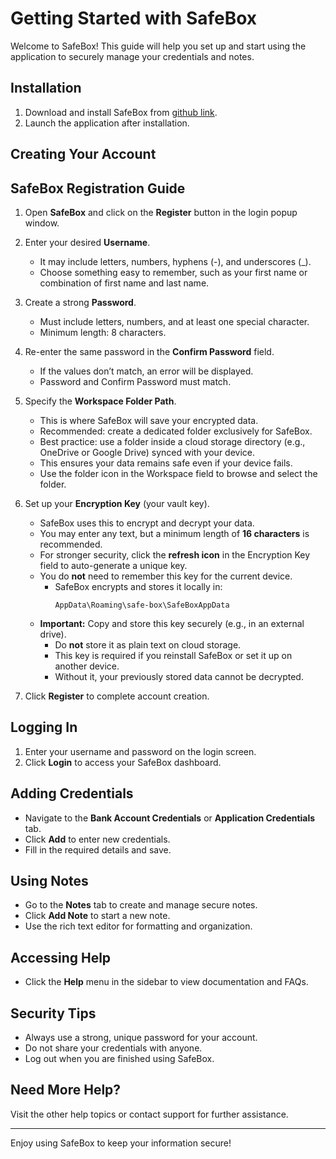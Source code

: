 # Getting Started with SafeBox

Welcome to SafeBox! This guide will help you set up and start using the application to securely manage your credentials and notes.

## Installation

1. Download and install SafeBox from [github link](https://github.com/CommunityCodeHub/safebox).
2. Launch the application after installation.

## Creating Your Account

## SafeBox Registration Guide

1. Open **SafeBox** and click on the **Register** button in the login popup window.  

2. Enter your desired **Username**.  
   - It may include letters, numbers, hyphens (-), and underscores (_).  
   - Choose something easy to remember, such as your first name or combination of first name and last name.  

3. Create a strong **Password**.  
   - Must include letters, numbers, and at least one special character.  
   - Minimum length: 8 characters.  

4. Re-enter the same password in the **Confirm Password** field.  
   - If the values don’t match, an error will be displayed.  
   - Password and Confirm Password must match.  

5. Specify the **Workspace Folder Path**.  
   - This is where SafeBox will save your encrypted data.  
   - Recommended: create a dedicated folder exclusively for SafeBox.  
   - Best practice: use a folder inside a cloud storage directory (e.g., OneDrive or Google Drive) synced with your device.  
   - This ensures your data remains safe even if your device fails.  
   - Use the folder icon in the Workspace field to browse and select the folder.  

6. Set up your **Encryption Key** (your vault key).  
   - SafeBox uses this to encrypt and decrypt your data.  
   - You may enter any text, but a minimum length of **16 characters** is recommended.  
   - For stronger security, click the **refresh icon** in the Encryption Key field to auto-generate a unique key.  
   - You do **not** need to remember this key for the current device.  
     - SafeBox encrypts and stores it locally in:  
       ```
       AppData\Roaming\safe-box\SafeBoxAppData
       ```
   - **Important:** Copy and store this key securely (e.g., in an external drive).  
     - Do **not** store it as plain text on cloud storage.  
     - This key is required if you reinstall SafeBox or set it up on another device.  
     - Without it, your previously stored data cannot be decrypted.  

7. Click **Register** to complete account creation.  


## Logging In

1. Enter your username and password on the login screen.
2. Click **Login** to access your SafeBox dashboard.

## Adding Credentials

- Navigate to the **Bank Account Credentials** or **Application Credentials** tab.
- Click **Add** to enter new credentials.
- Fill in the required details and save.

## Using Notes

- Go to the **Notes** tab to create and manage secure notes.
- Click **Add Note** to start a new note.
- Use the rich text editor for formatting and organization.

## Accessing Help

- Click the **Help** menu in the sidebar to view documentation and FAQs.

## Security Tips

- Always use a strong, unique password for your account.
- Do not share your credentials with anyone.
- Log out when you are finished using SafeBox.

## Need More Help?

Visit the other help topics or contact support for further assistance.

---

Enjoy using SafeBox to keep your information secure!
